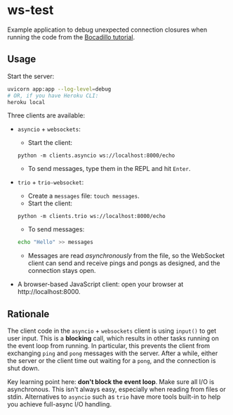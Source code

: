 # ws-test

Example application to debug unexpected connection closures when running the code from the [Bocadillo tutorial](https://bocadilloproject.github.io/guide/tutorial.html#trying-out-the-websocket-endpoint).

## Usage

Start the server:

```bash
uvicorn app:app --log-level=debug
# OR, if you have Heroku CLI:
heroku local
```

Three clients are available:

- `asyncio` + `websockets`:

  - Start the client:

  ```
  python -m clients.asyncio ws://localhost:8000/echo
  ```

  - To send messages, type them in the REPL and hit `Enter`.

- `trio` + `trio-websocket`:

  - Create a `messages` file: `touch messages`.
  - Start the client:

  ```
  python -m clients.trio ws://localhost:8000/echo
  ```

  - To send messages:

  ```bash
  echo "Hello" >> messages
  ```

  - Messages are read _asynchronously_ from the file, so the WebSocket client can send and receive pings and pongs as designed, and the connection stays open.

- A browser-based JavaScript client: open your browser at http://localhost:8000.

## Rationale

The client code in the `asyncio` + `websockets` client is using `input()` to get user input. This is a **blocking** call, which results in other tasks running on the event loop from running. In particular, this prevents the client from exchanging `ping` and `pong` messages with the server. After a while, either the server or the client time out waiting for a `pong`, and the connection is shut down.

Key learning point here: **don't block the event loop**. Make sure all I/O is asynchronous. This isn't always easy, especially when reading from files or stdin. Alternatives to `asyncio` such as `trio` have more tools built-in to help you achieve full-async I/O handling.
